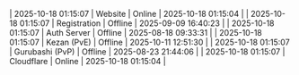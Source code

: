 | 2025-10-18 01:15:07 | Website | Online | 2025-10-18 01:15:04 |
| 2025-10-18 01:15:07 | Registration | Offline | 2025-09-09 16:40:23 |
| 2025-10-18 01:15:07 | Auth Server | Offline | 2025-08-18 09:33:31 |
| 2025-10-18 01:15:07 | Kezan (PvE) | Offline | 2025-10-11 12:51:30 |
| 2025-10-18 01:15:07 | Gurubashi (PvP) | Offline | 2025-08-23 21:44:06 |
| 2025-10-18 01:15:07 | Cloudflare | Online | 2025-10-18 01:15:04 |

